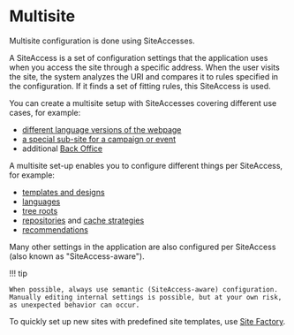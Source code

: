 # Multisite

Multisite configuration is done using SiteAccesses.

A SiteAccess is a set of configuration settings that the application uses when you access the site through a specific address.
When the user visits the site, the system analyzes the URI and compares it to rules specified in the configuration.
If it finds a set of fitting rules, this SiteAccess is used.

You can create a multisite setup with SiteAccesses covering different use cases, for example:

- [different language versions of the webpage](set_up_translation_siteaccess.md)
- [a special sub-site for a campaign or event](set_up_campaign_siteaccess.md)
- additional [Back Office](multisite_configuration.md#admin-siteaccess)

A multisite set-up enables you to configure different things per SiteAccess, for example:

- [templates and designs](../content_rendering/design_engine/design_engine.md)
- [languages](set_up_translation_siteaccess.md)
- [tree roots](multisite_configuration.md#location-tree)
- [repositories](../config_repository.md) and [cache strategies](../persistence_cache.md#multi-repository-setup)
- [recommendations](../personalization/enabling_personalization.md#configuration)

Many other settings in the application are also configured per SiteAccess (also known as "SiteAccess-aware").

!!! tip

    When possible, always use semantic (SiteAccess-aware) configuration.
    Manually editing internal settings is possible, but at your own risk, as unexpected behavior can occur.

To quickly set up new sites with predefined site templates, use [Site Factory](site_factory.md).
